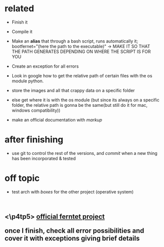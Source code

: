 # related

- Finish it
- Compile it
- Make an **alias** that through a bash script, runs automatically it; bootfernet="(here the path to the executable)" -> MAKE IT SO THAT THE PATH GENERATES DEPENDING ON
 WHERE THE SCRIPT IS FOR YOU
- Create an exception for all errors

- Look in google how to get the relative path of certain files with the os module python.
- store the images and all that crappy data on a specific folder
- else get where it is with the os module (but since its always on a specific folder, the relative path is gonna be the same(but still do it for mac, windows compatibility))
- make an official documentation with *markup*

# after finishing
- use git to control the rest of the versions, and *commit* when a new thing has been incorporated & tested


# off topic
- test arch with _boxes_ for the other project (operative system)


<br> <h2> <\p4tp5>
[official ferntet project](fernet.py)

**once I finish, check all error possibilities and cover it with exceptions giving brief details**